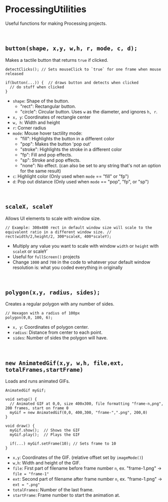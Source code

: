 # ProcessingUtilities
Useful functions for making Processing projects.

<br/>

`button(shape, x,y, w,h, r, mode, c, d);`
  -
Makes a tactile button that returns `true` if clicked.
```processing
detectClicks(); // Sets mouseClick to `true` for one frame when mouse released

if(button(...)) {  // draws button and detects when clicked
  // do stuff when clicked
}
```
- `shape`: Shape of the button.
  - "rect": Rectangular button.
  - "circle": Circular button. Uses `w` as the diameter, and ignores `h, r`.
- `x, y`: Coordinates of rectangle center
- `w, h`: Width and height
- `r`: Corner radius
- `mode`: Mouse hover tactility mode:
  - "fill": Highlights the button in a different color
  - "pop": Makes the button 'pop out'
  - "stroke": Highlights the stroke in a different color
  - "fp": Fill and pop effects.
  - "sp": Stroke and pop effects.
  - "none": No effect. (can also be set to any string that's not an option for the same result)
- `c`: Highlight color (Only used when `mode` == "fill" or "fp")
- `d`: Pop out distance (Only used when `mode` == "pop", "fp", or "sp")

<br/>

`scaleX, scaleY`
 -
Allows UI elements to scale with window size.
```processing
// Example: 300x400 rect in default window size will scale to the equivalent ratio in a different window size. //
rect(width/2,height/2, 300*scaleX, 400*scaleY);  
```
- Multiply any value you want to scale with window `width` or `height` with `scaleX` or scaleY`
- Useful for `fullScreen()` projects
- Change `1000` and `700` in the code to whatever your default window resolution is: what you coded everything in originally

<br/>

`polygon(x,y, radius, sides);`
 -
 Creates a regular polygon with any number of sides.
 ```processing
 // Hexagon with a radius of 100px
 polygon(0,0, 100, 6);
 ```
 - `x, y`: Coordinates of polygon center.
 - `radius`: Distance from center to each point.
 - `sides`: Number of sides the polygon will have.

<br/>

`new AnimatedGif(x,y, w,h, file,ext, totalFrames,startFrame)`
 -
 Loads and runs animated GIFs.
```processing 
AnimatedGif myGif;

void setup() {
  // Animated GIF at 0,0, size 400x300, file formatting "frame-n,png", 200 frames, start on frame 0
  myGif = new AnimatedGif(0,0, 400,300, "frame-",".png", 200,0)
}

void draw() {
  myGif.show();  // Shows the GIF
  myGif.play();  // Plays the GIF
  
  if(...) myGif.setFrame(10); // Sets frame to 10 
}
```
- `x,y`: Coordinates of the GIF. (relative offset set by `imageMode()`)
- `w,h`: Width and height of the GIF.
- `file`: First part of filename before frame number `n`, ex. "frame-1.png" -> `file = "frame-1"`
- `ext`: Second part of filename after frame number `n`, ex. "frame-1.png" -> `ext = ".png"`
- `totalFrames`: Number of the last frame.
- `startFrame`: Frame number to start the animation at.
